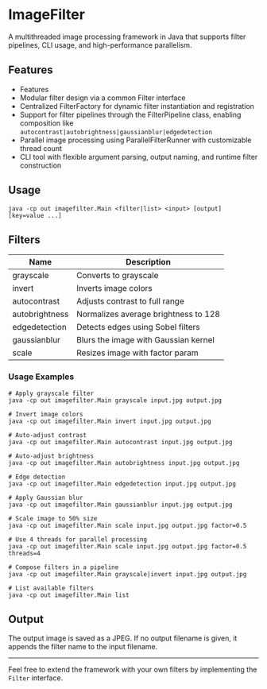 # ImageFilter

A multithreaded image processing framework in Java that supports filter pipelines, CLI usage, and high-performance parallelism.

## Features

* Features
* Modular filter design via a common Filter interface
* Centralized FilterFactory for dynamic filter instantiation and registration
* Support for filter pipelines through the FilterPipeline class, enabling composition like ```autocontrast|autobrightness|gaussianblur|edgedetection```
* Parallel image processing using ParallelFilterRunner with customizable thread count
* CLI tool with flexible argument parsing, output naming, and runtime filter construction

## Usage

```
java -cp out imagefilter.Main <filter|list> <input> [output] [key=value ...]
```

## Filters

| Name           | Description                          |
| -------------- | ------------------------------------ |
| grayscale      | Converts to grayscale                |
| invert         | Inverts image colors                 |
| autocontrast   | Adjusts contrast to full range       |
| autobrightness | Normalizes average brightness to 128 |
| edgedetection  | Detects edges using Sobel filters    |
| gaussianblur   | Blurs the image with Gaussian kernel |
| scale          | Resizes image with factor param      |

### Usage Examples

```
# Apply grayscale filter
java -cp out imagefilter.Main grayscale input.jpg output.jpg

# Invert image colors
java -cp out imagefilter.Main invert input.jpg output.jpg

# Auto-adjust contrast
java -cp out imagefilter.Main autocontrast input.jpg output.jpg

# Auto-adjust brightness
java -cp out imagefilter.Main autobrightness input.jpg output.jpg

# Edge detection
java -cp out imagefilter.Main edgedetection input.jpg output.jpg

# Apply Gaussian blur
java -cp out imagefilter.Main gaussianblur input.jpg output.jpg

# Scale image to 50% size
java -cp out imagefilter.Main scale input.jpg output.jpg factor=0.5

# Use 4 threads for parallel processing
java -cp out imagefilter.Main scale input.jpg output.jpg factor=0.5 threads=4

# Compose filters in a pipeline
java -cp out imagefilter.Main grayscale|invert input.jpg output.jpg

# List available filters
java -cp out imagefilter.Main list
```

## Output

The output image is saved as a JPEG. If no output filename is given, it appends the filter name to the input filename.

---

Feel free to extend the framework with your own filters by implementing the `Filter` interface.
